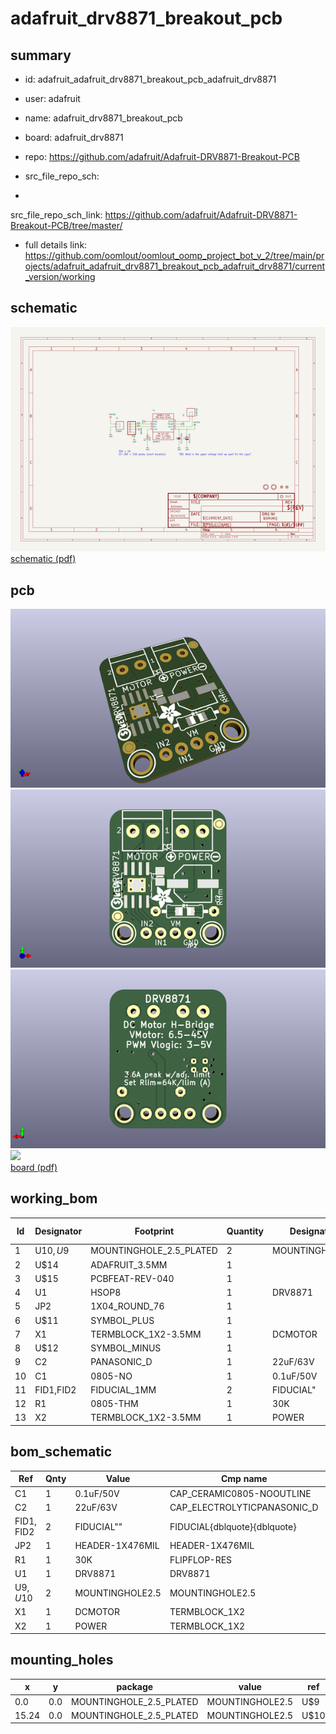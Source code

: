 # adafruit_drv8871_breakout_pcb
 
## summary 
* id: adafruit_adafruit_drv8871_breakout_pcb_adafruit_drv8871
* user: adafruit
* name: adafruit_drv8871_breakout_pcb
* board: adafruit_drv8871
* repo: https://github.com/adafruit/Adafruit-DRV8871-Breakout-PCB



* src_file_repo_sch: 
*
 src_file_repo_sch_link: https://github.com/adafruit/Adafruit-DRV8871-Breakout-PCB/tree/master/
* full details link: https://github.com/oomlout/oomlout_oomp_project_bot_v_2/tree/main/projects/adafruit_adafruit_drv8871_breakout_pcb_adafruit_drv8871/current_version/working  

## schematic  
![](working_schematic_600.png)  
[schematic (pdf)](working_schematic.pdf)  

## pcb  
![](working_3d_600.png) 
![](working_3d_front_600.png)  
![](working_3d_back_600.png)  
![](working_600.png)  
[board (pdf)](working.pdf)  

## working_bom
| Id | Designator | Footprint | Quantity | Designation | Supplier and ref |  | None | 
| --- | --- | --- | --- | --- | --- | --- | --- | 
| 1 | U$10,U$9 | MOUNTINGHOLE_2.5_PLATED | 2 | MOUNTINGHOLE2.5 |  |  | [''] | 
| 2 | U$14 | ADAFRUIT_3.5MM | 1 |  |  |  | [''] | 
| 3 | U$15 | PCBFEAT-REV-040 | 1 |  |  |  | [''] | 
| 4 | U1 | HSOP8 | 1 | DRV8871 |  |  | [''] | 
| 5 | JP2 | 1X04_ROUND_76 | 1 |  |  |  | [''] | 
| 6 | U$11 | SYMBOL_PLUS | 1 |  |  |  | [''] | 
| 7 | X1 | TERMBLOCK_1X2-3.5MM | 1 | DCMOTOR |  |  | [''] | 
| 8 | U$12 | SYMBOL_MINUS | 1 |  |  |  | [''] | 
| 9 | C2 | PANASONIC_D | 1 | 22uF/63V |  |  | [''] | 
| 10 | C1 | 0805-NO | 1 | 0.1uF/50V |  |  | [''] | 
| 11 | FID1,FID2 | FIDUCIAL_1MM | 2 | FIDUCIAL" |  |  | [''] | 
| 12 | R1 | 0805-THM | 1 | 30K |  |  | [''] | 
| 13 | X2 | TERMBLOCK_1X2-3.5MM | 1 | POWER |  |  | [''] | 


## bom_schematic
| Ref | Qnty | Value | Cmp name | Footprint | Description | Vendor | DNP | 
| --- | --- | --- | --- | --- | --- | --- | --- | 
| C1 | 1 | 0.1uF/50V | CAP_CERAMIC0805-NOOUTLINE | working:0805-NO |  |  |  | 
| C2 | 1 | 22uF/63V | CAP_ELECTROLYTICPANASONIC_D | working:PANASONIC_D |  |  |  | 
| FID1, FID2 | 2 | FIDUCIAL"" | FIDUCIAL{dblquote}{dblquote} | working:FIDUCIAL_1MM |  |  |  | 
| JP2 | 1 | HEADER-1X476MIL | HEADER-1X476MIL | working:1X04_ROUND_76 |  |  |  | 
| R1 | 1 | 30K | FLIPFLOP-RES | working:0805-THM |  |  |  | 
| U1 | 1 | DRV8871 | DRV8871 | working:HSOP8 |  |  |  | 
| U$9, U$10 | 2 | MOUNTINGHOLE2.5 | MOUNTINGHOLE2.5 | working:MOUNTINGHOLE_2.5_PLATED |  |  |  | 
| X1 | 1 | DCMOTOR | TERMBLOCK_1X2 | working:TERMBLOCK_1X2-3.5MM |  |  |  | 
| X2 | 1 | POWER | TERMBLOCK_1X2 | working:TERMBLOCK_1X2-3.5MM |  |  |  | 


## mounting_holes
| x | y | package | value | ref | size | 
| --- | --- | --- | --- | --- | --- | 
| 0.0 | 0.0 | MOUNTINGHOLE_2.5_PLATED | MOUNTINGHOLE2.5 | U$9 | m3 | 
| 15.24 | 0.0 | MOUNTINGHOLE_2.5_PLATED | MOUNTINGHOLE2.5 | U$10 | m3 | 


